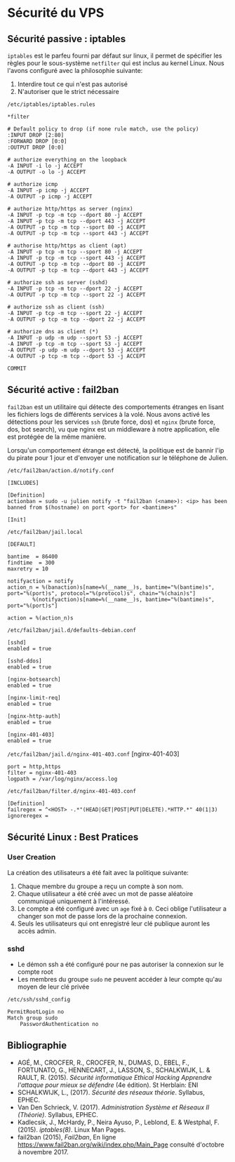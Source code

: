 Sécurité du VPS
===============

Sécurité passive : iptables
---------------------------

`iptables` est le parfeu fourni par défaut sur linux, il permet de spécifier les règles pour le sous-système `netfilter` qui est inclus au kernel Linux. Nous l'avons configuré avec la philosophie suivante:

1) Interdire tout ce qui n'est pas autorisé
2) N'autoriser que le strict nécessaire

`/etc/iptables/iptables.rules`

    *filter

    # Default policy to drop (if none rule match, use the policy)
    :INPUT DROP [2:80]
    :FORWARD DROP [0:0]
    :OUTPUT DROP [0:0]

    # authorize everything on the loopback
    -A INPUT -i lo -j ACCEPT
    -A OUTPUT -o lo -j ACCEPT

    # authorize icmp
    -A INPUT -p icmp -j ACCEPT
    -A OUTPUT -p icmp -j ACCEPT

    # authorize http/https as server (nginx)
    -A INPUT -p tcp -m tcp --dport 80 -j ACCEPT
    -A INPUT -p tcp -m tcp --dport 443 -j ACCEPT
    -A OUTPUT -p tcp -m tcp --sport 80 -j ACCEPT
    -A OUTPUT -p tcp -m tcp --sport 443 -j ACCEPT

    # authorise http/https as client (apt)
    -A INPUT -p tcp -m tcp --sport 80 -j ACCEPT
    -A INPUT -p tcp -m tcp --sport 443 -j ACCEPT
    -A OUTPUT -p tcp -m tcp --dport 80 -j ACCEPT
    -A OUTPUT -p tcp -m tcp --dport 443 -j ACCEPT

    # authorize ssh as server (sshd)
    -A INPUT -p tcp -m tcp --dport 22 -j ACCEPT
    -A OUTPUT -p tcp -m tcp --sport 22 -j ACCEPT

    # authorize ssh as client (ssh)
    -A INPUT -p tcp -m tcp --sport 22 -j ACCEPT
    -A OUTPUT -p tcp -m tcp --dport 22 -j ACCEPT

    # authorize dns as client (*)
    -A INPUT -p udp -m udp --sport 53 -j ACCEPT
    -A INPUT -p tcp -m tcp --sport 53 -j ACCEPT
    -A OUTPUT -p udp -m udp --dport 53 -j ACCEPT
    -A OUTPUT -p tcp -m tcp --dport 53 -j ACCEPT

    COMMIT

Sécurité active : fail2ban
--------------------------

`fail2ban` est un utilitaire qui détecte des comportements étranges en lisant les fichiers logs de différents services à la volé. Nous avons activé les détections pour les services `ssh` (brute force, dos) et `nginx` (brute force, dos, bot search), vu que nginx est un middleware à notre application, elle est protégée de la même manière.

Lorsqu'un comportement étrange est détecté, la politique est de bannir l'ip du pirate pour 1 jour et d'envoyer une notification sur le téléphone de Julien.

`/etc/fail2ban/action.d/notify.conf`

    [INCLUDES]

    [Definition]
    actionban = sudo -u julien notify -t "fail2ban (<name>): <ip> has been banned from $(hostname) on port <port> for <bantime>s"

    [Init]

`/etc/fail2ban/jail.local`

    [DEFAULT]

    bantime  = 86400
    findtime  = 300
    maxretry = 10

    notifyaction = notify
    action_n = %(banaction)s[name=%(__name__)s, bantime="%(bantime)s", port="%(port)s", protocol="%(protocol)s", chain="%(chain)s"]
            %(notifyaction)s[name=%(__name__)s, bantime="%(bantime)s", port="%(port)s"]

    action = %(action_n)s

`/etc/fail2ban/jail.d/defaults-debian.conf`

    [sshd]
    enabled = true

    [sshd-ddos]
    enabled = true

    [nginx-botsearch]
    enabled = true

    [nginx-limit-req]
    enabled = true

    [nginx-http-auth]
    enabled = true

    [nginx-401-403]
    enabled = true

`/etc/fail2ban/jail.d/nginx-401-403.conf`
    [nginx-401-403]

    port = http,https
    filter = nginx-401-403
    logpath = /var/log/nginx/access.log

`/etc/fail2ban/filter.d/nginx-401-403.conf`

    [Definition]
    failregex = ^<HOST> -.*"(HEAD|GET|POST|PUT|DELETE).*HTTP.*" 40(1|3)
    ignoreregex =

Sécurité Linux : Best Pratices
------------------------------

### User Creation

La création des utilisateurs a été fait avec la politique suivante:

1) Chaque membre du groupe a reçu un compte à son nom.
2) Chaque utilisateur a été créé avec un mot de passe aléatoire communiqué uniquement à l'intéressé.
3) Le compte a été configuré avec un `age` fixé à `0`. Ceci oblige l'utilisateur a changer son mot de passe lors de la prochaine connexion.
4) Seuls les utilisateurs qui ont enregistré leur clé publique auront les accès admin.

### sshd

* Le démon ssh a été configuré pour ne pas autoriser la connexion sur le compte root
* Les membres du groupe `sudo` ne peuvent accéder à leur compte qu'au moyen de leur clé privée

`/etc/ssh/sshd_config`

    PermitRootLogin no
    Match group sudo
        PasswordAuthentication no

Bibliographie
-------------

* AGÉ, M., CROCFER, R., CROCFER, N., DUMAS, D., EBEL, F., FORTUNATO, G., HENNECART, J., LASSON, S., SCHALKWIJK, L. & RAULT, R. (2015). *Sécurité informatique Ethical Hacking Apprendre l'attaque pour mieux se défendre* (4e édition). St Herblain: ENI
* SCHALKWIJK, L., (2017). *Sécurité des réseaux théorie*. Syllabus, EPHEC.
* Van Den Schrieck, V. (2017). *Administration Système et Réseaux II (Théorie)*. Syllabus, EPHEC.
* Kadlecsik, J., McHardy, P., Neira Ayuso, P., Leblond, E. & Westphal, F. (2015). *iptables(8)*. Linux Man Pages.
* fail2ban (2015), *Fail2ban*, En ligne <https://www.fail2ban.org/wiki/index.php/Main_Page> consulté d'octobre à novembre 2017.